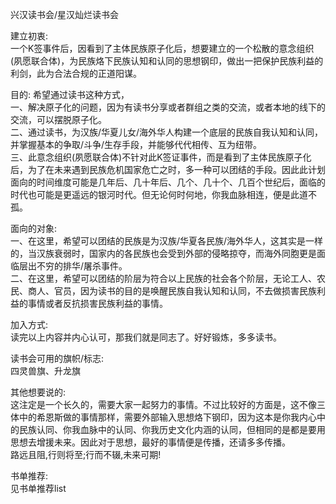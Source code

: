 兴汉读书会/星汉灿烂读书会   

建立初衷:   
一个K签事件后，因看到了主体民族原子化后，想要建立的一个松散的意念组织(夙愿联合体)，为民族烙下民族认知和认同的思想钢印，做出一把保护民族利益的利剑，此为合法合规的正道阳谋。

目的:
希望通过读书这种方式，    
一、解决原子化的问题，因为有读书分享或者群组之类的交流，或者本地的线下的交流，可以摆脱原子化。  
二、通过读书，为汉族/华夏儿女/海外华人构建一个底层的民族自我认知和认同，并掌握基本的争取/斗争/生存手段，并能够代代相传、互为纽带。  
三、此意念组织(夙愿联合体)不针对此K签证事件，而是看到了主体民族原子化后，为了在未来遇到民族危机国家危亡之时，多一种可以团结的手段。因此此计划面向的时间维度可能是几年后、几十年后、几个、几十个、几百个世纪后，面临的时代也可能是更遥远的银河时代。但无论何时何地，你我血脉相连，便是此道不孤。  

面向的对象:  
一、在这里，希望可以团结的民族是为汉族/华夏各民族/海外华人，这其实是一样的，当汉族衰弱时，国家内的各民族也会受到外部的侵略掠夺，而海外同胞更是面临层出不穷的排华/屠杀事件。  
二、在这里，希望可以团结的阶层为符合以上民族的社会各个阶层，无论工人、农民、商人、官员，因为读书的目的是唤醒民族自我认知和认同，不去做损害民族利益的事情或者反抗损害民族利益的事情。  

加入方式:  
读完以上内容并内心认可，那我们就是同志了。好好锻炼，多多读书。

读书会可用的旗帜/标志:  
四灵兽旗、升龙旗  

其他想要说的:   
这注定是一个长久的，需要大家一起努力的事情。不过比较好的方面是，这不像三体中的希恩斯做的事情那样，需要外部输入思想烙下钢印，因为这本是你我内心中的民族认同、你我血脉中的认同、你我历史文化内涵的认同，但相同的是都是要用思想去增援未来。因此对于思想，最好的事情便是传播，还请多多传播。     
路远且阻,行则将至;行而不辍,未来可期!    

书单推荐:  
见书单推荐list
